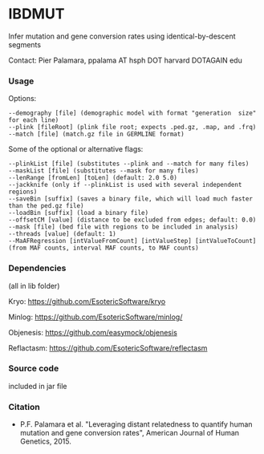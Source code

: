 # IBDMUT
Infer mutation and gene conversion rates using identical-by-descent segments

Contact: Pier Palamara, ppalama AT hsph DOT harvard DOTAGAIN edu

### Usage

Options:

    --demography [file] (demographic model with format "generation	size" for each line)
    --plink [fileRoot] (plink file root; expects .ped.gz, .map, and .frq)
    --match [file] (match.gz file in GERMLINE format)
	
Some of the optional or alternative flags:

    --plinkList [file] (substitutes --plink and --match for many files)
    --maskList [file] (substitutes --mask for many files)
    --lenRange [fromLen] [toLen] (default: 2.0 5.0)
    --jackknife (only if --plinkList is used with several independent regions)
    --saveBin [suffix] (saves a binary file, which will load much faster than the ped.gz file)
    --loadBin [suffix] (load a binary file)
    --offsetCM [value] (distance to be excluded from edges; default: 0.0)
    --mask [file] (bed file with regions to be included in analysis)
    --threads [value] (default: 1)
    --MaAFRegression [intValueFromCount] [intValueStep] [intValueToCount] (from MAF counts, interval MAF counts, to MAF counts)

### Dependencies

(all in lib folder)

Kryo: https://github.com/EsotericSoftware/kryo

Minlog: https://github.com/EsotericSoftware/minlog/

Objenesis: https://github.com/easymock/objenesis

Reflactasm: https://github.com/EsotericSoftware/reflectasm

### Source code

included in jar file

### Citation

- P.F. Palamara et al. "Leveraging distant relatedness to quantify human mutation and gene conversion rates", American Journal of Human Genetics, 2015.
